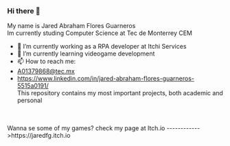 ### Hi there 👋
My name is Jared Abraham Flores Guarneros <br>
Im currently studing Computer Science at Tec de Monterrey CEM  <br>
- 🔭 I’m currently working as a RPA developer at Itchi Services <br>
- 🌱 I’m currently learning videogame development <br>
- 📫 How to reach me:
-    A01379868@tec.mx<br>
-   https://www.linkedin.com/in/jared-abraham-flores-guarneros-5515a0191/ <br>
This repository contains my most important projects, both academic and personal
<br>
<br>
Wanna se some of my  games? check my page at Itch.io ------------>https://jaredfg.itch.io


